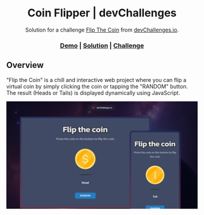 <h1  align="center"> Coin Flipper | devChallenges</h1>

<div  align="center">

Solution for a challenge <a  href="https://devchallenges.io/challenge/flip-the-coin"  target="_blank">Flip The Coin</a> from <a  href="http://devchallenges.io"  target="_blank">devChallenges.io</a>.

</div>

<div  align="center">

<h3>
<a href="https://coin-flipper-suryabk.vercel.app/" target="_blank">Demo</a>
<span> | </span>
<a  href="https://devchallenges.io/solution/55662" target="_blank">Solution</a>
<span> | </span>
<a  href="https://devchallenges.io/challenge/flip-the-coin" target="_blank">
Challenge
</a>
</h3>
</div>

<!-- OVERVIEW -->

## Overview

"Flip the Coin" is a chill and interactive web project where you can flip a virtual coin by simply clicking the coin or tapping the "RANDOM" button. The result (Heads or Tails) is displayed dynamically using JavaScript.

![Thumbnail](https://github.com/suryabk/coin-flipper/blob/master/src/design/thumbnail.jpg?raw=true)
